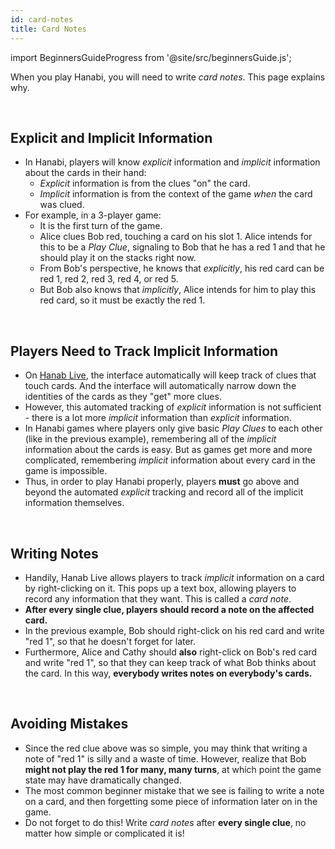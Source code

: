 ```yaml
---
id: card-notes
title: Card Notes
---
```


import BeginnersGuideProgress from '@site/src/beginnersGuide.js';

<BeginnersGuideProgress id="card-notes" />

When you play Hanabi, you will need to write _card notes_. This page explains why.

<br />

## Explicit and Implicit Information

- In Hanabi, players will know _explicit_ information and _implicit_ information about the cards in their hand:
  - _Explicit_ information is from the clues "on" the card.
  - _Implicit_ information is from the context of the game _when_ the card was clued.
- For example, in a 3-player game:
  - It is the first turn of the game.
  - Alice clues Bob red, touching a card on his slot 1. Alice intends for this to be a _Play Clue_, signaling to Bob that he has a red 1 and that he should play it on the stacks right now.
  - From Bob's perspective, he knows that _explicitly_, his red card can be red 1, red 2, red 3, red 4, or red 5.
  - But Bob also knows that _implicitly_, Alice intends for him to play this red card, so it must be exactly the red 1.

<br />

## Players Need to Track Implicit Information

- On [Hanab Live](https://hanab.live/), the interface automatically will keep track of clues that touch cards. And the interface will automatically narrow down the identities of the cards as they "get" more clues.
- However, this automated tracking of _explicit_ information is not sufficient - there is a lot more _implicit_ information than _explicit_ information.
- In Hanabi games where players only give basic _Play Clues_ to each other (like in the previous example), remembering all of the _implicit_ information about the cards is easy. But as games get more and more complicated, remembering _implicit_ information about every card in the game is impossible.
- Thus, in order to play Hanabi properly, players **must** go above and beyond the automated _explicit_ tracking and record all of the implicit information themselves.

<br />

## Writing Notes

- Handily, Hanab Live allows players to track _implicit_ information on a card by right-clicking on it. This pops up a text box, allowing players to record any information that they want. This is called a _card note_.
- **After every single clue, players should record a note on the affected card.**
- In the previous example, Bob should right-click on his red card and write "red 1", so that he doesn't forget for later.
- Furthermore, Alice and Cathy should **also** right-click on Bob's red card and write "red 1", so that they can keep track of what Bob thinks about the card. In this way, **everybody writes notes on everybody's cards.**

<br />

## Avoiding Mistakes

- Since the red clue above was so simple, you may think that writing a note of "red 1" is silly and a waste of time. However, realize that Bob **might not play the red 1 for many, many turns**, at which point the game state may have dramatically changed.
- The most common beginner mistake that we see is failing to write a note on a card, and then forgetting some piece of information later on in the game.
- Do not forget to do this! Write _card notes_ after **every single clue**, no matter how simple or complicated it is!
